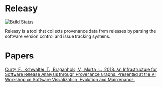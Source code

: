 Releasy
=======

[![Build Status](https://travis-ci.com/gems-uff/releasy.svg?branch=master)](https://travis-ci.com/gems-uff/releasy)

Releasy is a tool that collects provenance data from releases 
by parsing the software version control and issue tracking
systems.

Papers
======

[Curty, F., Kohwalter, T., Braganholo, V., Murta, L., 2018. An Infrastructure for Software Release Analysis through Provenance Graphs. Presented at the VI Workshop on Software Visualization, Evolution and Maintenance.](https://goo.gl/9u8rzc)


